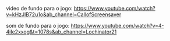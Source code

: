 video de fundo para o jogo:  https://www.youtube.com/watch?v=kHzJlB72u1o&ab_channel=CallofScreensaver

som de fundo para o jogo: https://www.youtube.com/watch?v=4-4iIe2xxog&t=1078s&ab_channel=Lochinator21
